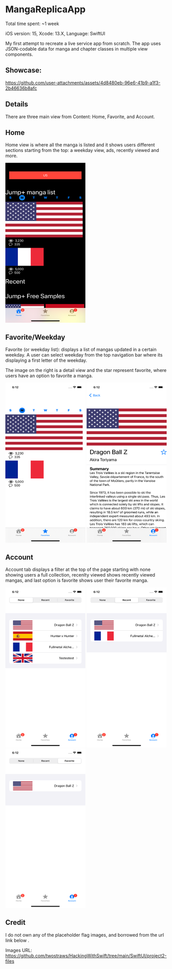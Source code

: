 <h1>MangaReplicaApp</h1>

Total time spent: ~1 week

iOS version: 15,
Xcode: 13.X,
Language: SwiftUI

My first attempt to recreate a live service app from scratch. 
The app uses JSON-codable data for manga and chapter classes in multiple view components.

<h2>Showcase:</h2>

https://github.com/user-attachments/assets/4d8480eb-96e6-41b9-a1f3-2b46636b8afc

<h2> Details </h2>

There are three main view from Content: Home, Favorite, and Account.

<h2> Home </h2>

Home view is where all the manga is listed and it shows users different sections starting from the top: a weekday view, ads, recently viewed and more.

<p align="left">
  <img width="250" height="500" src="https://github.com/dragoonreign/MangaAppReplica_iOS15/blob/main/ScreenShot/SS1 - iPhone 11 - 2024-10-28 at 18.11.28.png">
</p>

<h2> Favorite/Weekday </h2>

Favorite (or weekday list): displays a list of mangas updated in a certain weekday. A user can select weekday from the top navigation bar where its displaying a first letter of the weekday.

The image on the right is a detail view and the star represent favorite, where users have an option to favorite a manga.

<p align="left">
  <img width="250" height="500" src="https://github.com/dragoonreign/MangaAppReplica_iOS15/blob/main/ScreenShot/SS2 -Simulator Screen Shot - iPhone 11 - 2024-10-28 at 18.12.10.png">
  <img width="250" height="500" src="https://github.com/dragoonreign/MangaAppReplica_iOS15/blob/main/ScreenShot/SS5.png?raw=true">
</p>

<h2> Account </h2>

Account tab displays a filter at the top of the page starting with none showing users a full collection, recenlty viewed shows recently viewed mangas, and last option is favorite shows user their favorite manga.

<p align="left">
  <img width="250" height="500" src="https://github.com/dragoonreign/MangaAppReplica_iOS15/blob/main/ScreenShot/SS3.png?raw=true">
  <img width="250" height="500" src="https://github.com/dragoonreign/MangaAppReplica_iOS15/blob/main/ScreenShot/SS4.png?raw=true">
  <img width="250" height="500" src="https://github.com/dragoonreign/MangaAppReplica_iOS15/blob/main/ScreenShot/SS6.png?raw=true">
</p>

<h2> Credit </h2>

I do not own any of the placeholder flag images, and borrowed from the url link below . 

Images URL: https://github.com/twostraws/HackingWithSwift/tree/main/SwiftUI/project2-files
